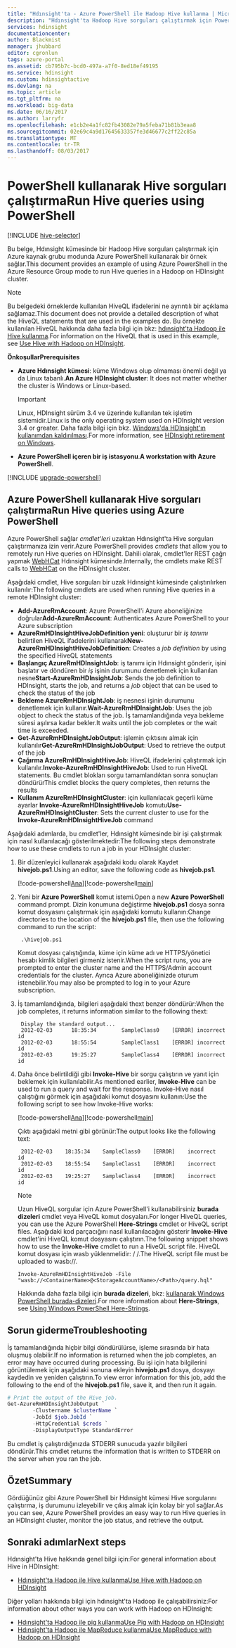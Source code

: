 ```yaml
---
title: "Hdınsight'ta - Azure PowerShell ile Hadoop Hive kullanma | Microsoft Docs"
description: "Hdınsight'ta Hadoop Hive sorguları çalıştırmak için PowerShell kullanın."
services: hdinsight
documentationcenter: 
author: Blackmist
manager: jhubbard
editor: cgronlun
tags: azure-portal
ms.assetid: cb795b7c-bcd0-497a-a7f0-8ed18ef49195
ms.service: hdinsight
ms.custom: hdinsightactive
ms.devlang: na
ms.topic: article
ms.tgt_pltfrm: na
ms.workload: big-data
ms.date: 06/16/2017
ms.author: larryfr
ms.openlocfilehash: e1cb2e4a1fc82fb43082e79a5feba71b81b3eaa8
ms.sourcegitcommit: 02e69c4a9d17645633357fe3d46677c2ff22c85a
ms.translationtype: MT
ms.contentlocale: tr-TR
ms.lasthandoff: 08/03/2017
---
```

# <a name="run-hive-queries-using-powershell"></a><span data-ttu-id="c3764-103">PowerShell kullanarak Hive sorguları çalıştırma</span><span class="sxs-lookup"><span data-stu-id="c3764-103">Run Hive queries using PowerShell</span></span>
[!INCLUDE [hive-selector](../../includes/hdinsight-selector-use-hive.md)]

<span data-ttu-id="c3764-104">Bu belge, Hdınsight kümesinde bir Hadoop Hive sorguları çalıştırmak için Azure kaynak grubu modunda Azure PowerShell kullanarak bir örnek sağlar.</span><span class="sxs-lookup"><span data-stu-id="c3764-104">This document provides an example of using Azure PowerShell in the Azure Resource Group mode to run Hive queries in a Hadoop on HDInsight cluster.</span></span>

> [!NOTE]
> <span data-ttu-id="c3764-105">Bu belgedeki örneklerde kullanılan HiveQL ifadelerini ne ayrıntılı bir açıklama sağlamaz.</span><span class="sxs-lookup"><span data-stu-id="c3764-105">This document does not provide a detailed description of what the HiveQL statements that are used in the examples do.</span></span> <span data-ttu-id="c3764-106">Bu örnekte kullanılan HiveQL hakkında daha fazla bilgi için bkz: [hdınsight'ta Hadoop ile Hive kullanma](hdinsight-use-hive.md).</span><span class="sxs-lookup"><span data-stu-id="c3764-106">For information on the HiveQL that is used in this example, see [Use Hive with Hadoop on HDInsight](hdinsight-use-hive.md).</span></span>

<span data-ttu-id="c3764-107">**Önkoşullar**</span><span class="sxs-lookup"><span data-stu-id="c3764-107">**Prerequisites**</span></span>

* <span data-ttu-id="c3764-108">**Azure Hdınsight kümesi**: küme Windows olup olmaması önemli değil ya da Linux tabanlı.</span><span class="sxs-lookup"><span data-stu-id="c3764-108">**An Azure HDInsight cluster**: It does not matter whether the cluster is Windows or Linux-based.</span></span>

  > [!IMPORTANT]
  > <span data-ttu-id="c3764-109">Linux, HDInsight sürüm 3.4 ve üzerinde kullanılan tek işletim sistemidir.</span><span class="sxs-lookup"><span data-stu-id="c3764-109">Linux is the only operating system used on HDInsight version 3.4 or greater.</span></span> <span data-ttu-id="c3764-110">Daha fazla bilgi için bkz. [Windows'da HDInsight'ın kullanımdan kaldırılması](hdinsight-component-versioning.md#hdinsight-windows-retirement).</span><span class="sxs-lookup"><span data-stu-id="c3764-110">For more information, see [HDInsight retirement on Windows](hdinsight-component-versioning.md#hdinsight-windows-retirement).</span></span>

* <span data-ttu-id="c3764-111">**Azure PowerShell içeren bir iş istasyonu**.</span><span class="sxs-lookup"><span data-stu-id="c3764-111">**A workstation with Azure PowerShell**.</span></span>

[!INCLUDE [upgrade-powershell](../../includes/hdinsight-use-latest-powershell.md)]

## <a name="run-hive-queries-using-azure-powershell"></a><span data-ttu-id="c3764-112">Azure PowerShell kullanarak Hive sorguları çalıştırma</span><span class="sxs-lookup"><span data-stu-id="c3764-112">Run Hive queries using Azure PowerShell</span></span>

<span data-ttu-id="c3764-113">Azure PowerShell sağlar *cmdlet'leri* uzaktan Hdınsight'ta Hive sorguları çalıştırmanıza izin verir.</span><span class="sxs-lookup"><span data-stu-id="c3764-113">Azure PowerShell provides *cmdlets* that allow you to remotely run Hive queries on HDInsight.</span></span> <span data-ttu-id="c3764-114">Dahili olarak, cmdlet'ler REST çağrı yapmak [WebHCat](https://cwiki.apache.org/confluence/display/Hive/WebHCat) Hdınsight kümesinde.</span><span class="sxs-lookup"><span data-stu-id="c3764-114">Internally, the cmdlets make REST calls to [WebHCat](https://cwiki.apache.org/confluence/display/Hive/WebHCat) on the HDInsight cluster.</span></span>

<span data-ttu-id="c3764-115">Aşağıdaki cmdlet, Hive sorguları bir uzak Hdınsight kümesinde çalıştırılırken kullanılır:</span><span class="sxs-lookup"><span data-stu-id="c3764-115">The following cmdlets are used when running Hive queries in a remote HDInsight cluster:</span></span>

* <span data-ttu-id="c3764-116">**Add-AzureRmAccount**: Azure PowerShell'i Azure aboneliğinize doğrular</span><span class="sxs-lookup"><span data-stu-id="c3764-116">**Add-AzureRmAccount**: Authenticates Azure PowerShell to your Azure subscription</span></span>
* <span data-ttu-id="c3764-117">**AzureRmHDInsightHiveJobDefinition yeni**: oluşturur bir *iş tanımı* belirtilen HiveQL ifadelerini kullanarak</span><span class="sxs-lookup"><span data-stu-id="c3764-117">**New-AzureRmHDInsightHiveJobDefinition**: Creates a *job definition* by using the specified HiveQL statements</span></span>
* <span data-ttu-id="c3764-118">**Başlangıç AzureRmHDInsightJob**: iş tanımı için Hdınsight gönderir, işini başlatır ve döndüren bir *iş* işinin durumunu denetlemek için kullanılan nesne</span><span class="sxs-lookup"><span data-stu-id="c3764-118">**Start-AzureRmHDInsightJob**: Sends the job definition to HDInsight, starts the job, and returns a *job* object that can be used to check the status of the job</span></span>
* <span data-ttu-id="c3764-119">**Bekleme AzureRmHDInsightJob**: iş nesnesi işinin durumunu denetlemek için kullanır.</span><span class="sxs-lookup"><span data-stu-id="c3764-119">**Wait-AzureRmHDInsightJob**: Uses the job object to check the status of the job.</span></span> <span data-ttu-id="c3764-120">İş tamamlandığında veya bekleme süresi aşılırsa kadar bekler.</span><span class="sxs-lookup"><span data-stu-id="c3764-120">It waits until the job completes or the wait time is exceeded.</span></span>
* <span data-ttu-id="c3764-121">**Get-AzureRmHDInsightJobOutput**: işlemin çıktısını almak için kullanılır</span><span class="sxs-lookup"><span data-stu-id="c3764-121">**Get-AzureRmHDInsightJobOutput**: Used to retrieve the output of the job</span></span>
* <span data-ttu-id="c3764-122">**Çağırma AzureRmHDInsightHiveJob**: HiveQL ifadelerini çalıştırmak için kullanılır.</span><span class="sxs-lookup"><span data-stu-id="c3764-122">**Invoke-AzureRmHDInsightHiveJob**: Used to run HiveQL statements.</span></span> <span data-ttu-id="c3764-123">Bu cmdlet blokları sorgu tamamlandıktan sonra sonuçları döndürür</span><span class="sxs-lookup"><span data-stu-id="c3764-123">This cmdlet blocks the query completes, then returns the results</span></span>
* <span data-ttu-id="c3764-124">**Kullanım AzureRmHDInsightCluster**: için kullanılacak geçerli küme ayarlar **Invoke-AzureRmHDInsightHiveJob** komutu</span><span class="sxs-lookup"><span data-stu-id="c3764-124">**Use-AzureRmHDInsightCluster**: Sets the current cluster to use for the **Invoke-AzureRmHDInsightHiveJob** command</span></span>

<span data-ttu-id="c3764-125">Aşağıdaki adımlarda, bu cmdlet'ler, Hdınsight kümesinde bir işi çalıştırmak için nasıl kullanılacağı gösterilmektedir:</span><span class="sxs-lookup"><span data-stu-id="c3764-125">The following steps demonstrate how to use these cmdlets to run a job in your HDInsight cluster:</span></span>

1. <span data-ttu-id="c3764-126">Bir düzenleyici kullanarak aşağıdaki kodu olarak Kaydet **hivejob.ps1**.</span><span class="sxs-lookup"><span data-stu-id="c3764-126">Using an editor, save the following code as **hivejob.ps1**.</span></span>

    <span data-ttu-id="c3764-127">[!code-powershell[Ana](../../powershell_scripts/hdinsight/use-hive/use-hive.ps1?range=5-42)]</span><span class="sxs-lookup"><span data-stu-id="c3764-127">[!code-powershell[main](../../powershell_scripts/hdinsight/use-hive/use-hive.ps1?range=5-42)]</span></span>

2. <span data-ttu-id="c3764-128">Yeni bir **Azure PowerShell** komut istemi.</span><span class="sxs-lookup"><span data-stu-id="c3764-128">Open a new **Azure PowerShell** command prompt.</span></span> <span data-ttu-id="c3764-129">Dizin konumuna değiştirme **hivejob.ps1** dosya sonra komut dosyasını çalıştırmak için aşağıdaki komutu kullanın:</span><span class="sxs-lookup"><span data-stu-id="c3764-129">Change directories to the location of the **hivejob.ps1** file, then use the following command to run the script:</span></span>

        .\hivejob.ps1

    <span data-ttu-id="c3764-130">Komut dosyası çalıştığında, küme için küme adı ve HTTPS/yönetici hesabı kimlik bilgileri girmeniz istenir.</span><span class="sxs-lookup"><span data-stu-id="c3764-130">When the script runs, you are prompted to enter the cluster name and the HTTPS/Admin account credentials for the cluster.</span></span> <span data-ttu-id="c3764-131">Ayrıca Azure aboneliğinizde oturum istenebilir.</span><span class="sxs-lookup"><span data-stu-id="c3764-131">You may also be prompted to log in to your Azure subscription.</span></span>

3. <span data-ttu-id="c3764-132">İş tamamlandığında, bilgileri aşağıdaki thext benzer döndürür:</span><span class="sxs-lookup"><span data-stu-id="c3764-132">When the job completes, it returns information similar to the following thext:</span></span>

        Display the standard output...
        2012-02-03      18:35:34        SampleClass0    [ERROR] incorrect       id
        2012-02-03      18:55:54        SampleClass1    [ERROR] incorrect       id
        2012-02-03      19:25:27        SampleClass4    [ERROR] incorrect       id

4. <span data-ttu-id="c3764-133">Daha önce belirtildiği gibi **Invoke-Hive** bir sorgu çalıştırın ve yanıt için beklemek için kullanılabilir.</span><span class="sxs-lookup"><span data-stu-id="c3764-133">As mentioned earlier, **Invoke-Hive** can be used to run a query and wait for the response.</span></span> <span data-ttu-id="c3764-134">Invoke-Hive nasıl çalıştığını görmek için aşağıdaki komut dosyasını kullanın:</span><span class="sxs-lookup"><span data-stu-id="c3764-134">Use the following script to see how Invoke-Hive works:</span></span>

    <span data-ttu-id="c3764-135">[!code-powershell[Ana](../../powershell_scripts/hdinsight/use-hive/use-hive.ps1?range=50-71)]</span><span class="sxs-lookup"><span data-stu-id="c3764-135">[!code-powershell[main](../../powershell_scripts/hdinsight/use-hive/use-hive.ps1?range=50-71)]</span></span>

    <span data-ttu-id="c3764-136">Çıktı aşağıdaki metni gibi görünür:</span><span class="sxs-lookup"><span data-stu-id="c3764-136">The output looks like the following text:</span></span>

        2012-02-03    18:35:34    SampleClass0    [ERROR]    incorrect    id
        2012-02-03    18:55:54    SampleClass1    [ERROR]    incorrect    id
        2012-02-03    19:25:27    SampleClass4    [ERROR]    incorrect    id

   > [!NOTE]
   > <span data-ttu-id="c3764-137">Uzun HiveQL sorgular için Azure PowerShell'i kullanabilirsiniz **burada dizeleri** cmdlet veya HiveQL komut dosyaları.</span><span class="sxs-lookup"><span data-stu-id="c3764-137">For longer HiveQL queries, you can use the Azure PowerShell **Here-Strings** cmdlet or HiveQL script files.</span></span> <span data-ttu-id="c3764-138">Aşağıdaki kod parçacığını nasıl kullanılacağını gösterir **Invoke-Hive** cmdlet'ini HiveQL komut dosyasını çalıştırın.</span><span class="sxs-lookup"><span data-stu-id="c3764-138">The following snippet shows how to use the **Invoke-Hive** cmdlet to run a HiveQL script file.</span></span> <span data-ttu-id="c3764-139">HiveQL komut dosyası için wasb yüklenmelidir: / /.</span><span class="sxs-lookup"><span data-stu-id="c3764-139">The HiveQL script file must be uploaded to wasb://.</span></span>
   >
   > `Invoke-AzureRmHDInsightHiveJob -File "wasb://<ContainerName>@<StorageAccountName>/<Path>/query.hql"`
   >
   > <span data-ttu-id="c3764-140">Hakkında daha fazla bilgi için **burada dizeleri**, bkz: <a href="http://technet.microsoft.com/library/ee692792.aspx" target="_blank">kullanarak Windows PowerShell burada-dizeleri</a>.</span><span class="sxs-lookup"><span data-stu-id="c3764-140">For more information about **Here-Strings**, see <a href="http://technet.microsoft.com/library/ee692792.aspx" target="_blank">Using Windows PowerShell Here-Strings</a>.</span></span>

## <a name="troubleshooting"></a><span data-ttu-id="c3764-141">Sorun giderme</span><span class="sxs-lookup"><span data-stu-id="c3764-141">Troubleshooting</span></span>

<span data-ttu-id="c3764-142">İş tamamlandığında hiçbir bilgi döndürülürse, işleme sırasında bir hata oluşmuş olabilir.</span><span class="sxs-lookup"><span data-stu-id="c3764-142">If no information is returned when the job completes, an error may have occurred during processing.</span></span> <span data-ttu-id="c3764-143">Bu işi için hata bilgilerini görüntülemek için aşağıdaki sonuna ekleyin **hivejob.ps1** dosya, dosyayı kaydedin ve yeniden çalıştırın.</span><span class="sxs-lookup"><span data-stu-id="c3764-143">To view error information for this job, add the following to the end of the **hivejob.ps1** file, save it, and then run it again.</span></span>

```powershell
# Print the output of the Hive job.
Get-AzureRmHDInsightJobOutput `
        -Clustername $clusterName `
        -JobId $job.JobId `
        -HttpCredential $creds `
        -DisplayOutputType StandardError
```

<span data-ttu-id="c3764-144">Bu cmdlet iş çalıştırdığınızda STDERR sunucuda yazılır bilgileri döndürür.</span><span class="sxs-lookup"><span data-stu-id="c3764-144">This cmdlet returns the information that is written to STDERR on the server when you ran the job.</span></span>

## <a name="summary"></a><span data-ttu-id="c3764-145">Özet</span><span class="sxs-lookup"><span data-stu-id="c3764-145">Summary</span></span>

<span data-ttu-id="c3764-146">Gördüğünüz gibi Azure PowerShell bir Hdınsight kümesi Hive sorgularını çalıştırma, iş durumunu izleyebilir ve çıkış almak için kolay bir yol sağlar.</span><span class="sxs-lookup"><span data-stu-id="c3764-146">As you can see, Azure PowerShell provides an easy way to run Hive queries in an HDInsight cluster, monitor the job status, and retrieve the output.</span></span>

## <a name="next-steps"></a><span data-ttu-id="c3764-147">Sonraki adımlar</span><span class="sxs-lookup"><span data-stu-id="c3764-147">Next steps</span></span>

<span data-ttu-id="c3764-148">Hdınsight'ta Hive hakkında genel bilgi için:</span><span class="sxs-lookup"><span data-stu-id="c3764-148">For general information about Hive in HDInsight:</span></span>

* [<span data-ttu-id="c3764-149">Hdınsight'ta Hadoop ile Hive kullanma</span><span class="sxs-lookup"><span data-stu-id="c3764-149">Use Hive with Hadoop on HDInsight</span></span>](hdinsight-use-hive.md)

<span data-ttu-id="c3764-150">Diğer yolları hakkında bilgi için hdınsight'ta Hadoop ile çalışabilirsiniz:</span><span class="sxs-lookup"><span data-stu-id="c3764-150">For information about other ways you can work with Hadoop on HDInsight:</span></span>

* [<span data-ttu-id="c3764-151">Hdınsight'ta Hadoop ile pig kullanma</span><span class="sxs-lookup"><span data-stu-id="c3764-151">Use Pig with Hadoop on HDInsight</span></span>](hdinsight-use-pig.md)
* [<span data-ttu-id="c3764-152">Hdınsight'ta Hadoop ile MapReduce kullanma</span><span class="sxs-lookup"><span data-stu-id="c3764-152">Use MapReduce with Hadoop on HDInsight</span></span>](hdinsight-use-mapreduce.md)

